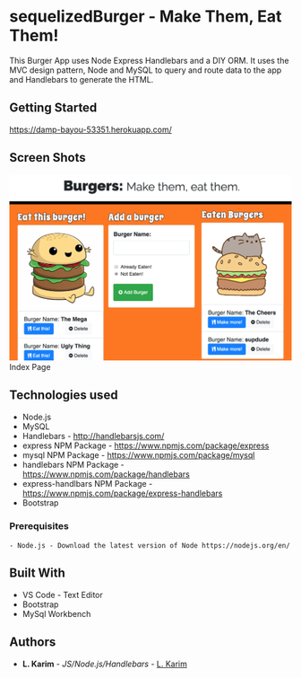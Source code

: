 # sequelizedBurger - Make Them, Eat Them!

This Burger App uses Node Express Handlebars and a DIY ORM. It uses the MVC design pattern, Node and MySQL to query and route data to the app and Handlebars to generate the HTML.

## Getting Started
https://damp-bayou-53351.herokuapp.com/

## Screen Shots

![Screen shot](public/assets/img/burger_screenshot.png?raw=true)
Index Page

## Technologies used
- Node.js
- MySQL
- Handlebars - http://handlebarsjs.com/
- express NPM Package - https://www.npmjs.com/package/express
- mysql NPM Package - https://www.npmjs.com/package/mysql
- handlebars NPM Package - https://www.npmjs.com/package/handlebars
- express-handlbars NPM Package - https://www.npmjs.com/package/express-handlebars
- Bootstrap

### Prerequisites

```
- Node.js - Download the latest version of Node https://nodejs.org/en/

```

## Built With

* VS Code - Text Editor
* Bootstrap 
* MySql Workbench

## Authors

* **L. Karim** - *JS/Node.js/Handlebars* - [L. Karim](https://github.com/lylekarim)